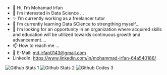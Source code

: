 - 👋 Hi, I’m Mohamad Irfan
- 👀 I’m interested in Data Science ...
- ✨ I’m currently working as a freelancer tutor
- 🌱 I’m currently learning Data SCience to strengthing myself...
- 💞️ I’m looking for an opportunity in an organization where acquired skills and education will be utilized towards continuous growth and advancement....
- 📫 How to reach me ...
- 📧 E-Mail: md.irfan0143@gmail.com
- LinkedIn: https://www.linkedin.com/in/mohammad-irfan-64a540186/
<!---
irfan7210/irfan7210 is a ✨ special ✨ repository because its `README.md` (this file) appears on your GitHub profile.
You can click the Preview link to take a look at your changes.
--->
![Github Stats 1](https://github-readme-streak-stats.herokuapp.com/?user=irfan7210)
![Github Stats 2](https://github-readme-stats.vercel.app/api?username=irfan7210)
![Github Codes 3](https://github-readme-stats.vercel.app/api/top-langs/?username=irfan7210)
